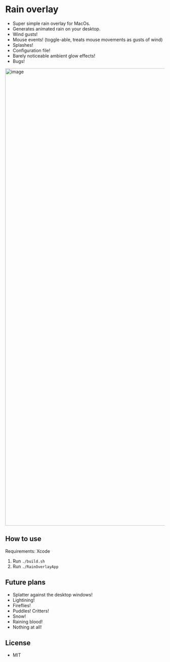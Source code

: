 # Rain overlay

* Super simple rain overlay for MacOs.
* Generates animated rain on your desktop.
* Wind gusts!
* Mouse events! (toggle-able, treats mouse movements as gusts of wind)
* Splashes!
* Configuration file!
* Barely noticeable ambient glow effects!
* Bugs!

<img width="1440" alt="image" src="https://github.com/user-attachments/assets/43b8ac8d-7bdd-419d-843c-50660460f2d6" />



## How to use
Requirements: Xcode
1. Run `./build.sh`
2. Run `./RainOverlayApp`

## Future plans
* Splatter against the desktop windows!
* Lightining!
* Fireflies!
* Puddles! Critters!
* Snow!
* Raining blood!
* Nothing at all!

## License
* MIT
